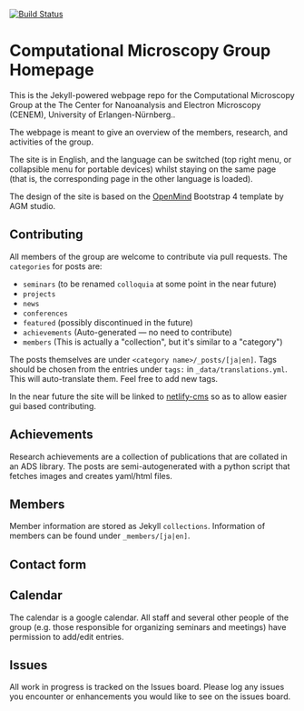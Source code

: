 [![Build Status](https://travis-ci.org/TheoreticalAstrophysicsGroup/TheoreticalAstrophysicsGroup.github.io.svg?branch=source)](https://travis-ci.org/TheoreticalAstrophysicsGroup/TheoreticalAstrophysicsGroup.github.io)

# Computational Microscopy Group Homepage

This is the Jekyll-powered webpage repo for the Computational Microscopy Group at the The Center for Nanoanalysis and Electron Microscopy (CENEM), University of Erlangen-Nürnberg..

The webpage is meant to give an overview of the members, research, and activities of the group.

The site is in English, and the language can be switched (top right menu, or collapsible menu for portable devices) whilst staying on the same page (that is, the corresponding page in the other language is loaded).

The design of the site is based on the [OpenMind](https://wrapbootstrap.com/theme/open-mind-customizable-template-WB0410L74) Bootstrap 4 template by AGM studio.

## Contributing

All members of the group are welcome to contribute via pull requests. The `categories` for posts are:

* `seminars`  (to be renamed `colloquia` at some point in the near future)
* `projects`
* `news`
* `conferences`
* `featured`  (possibly discontinued in the future)
* `achievements` (Auto-generated ― no need to contribute)
* `members`  (This is actually a "collection", but it's similar to a "category")

The posts themselves are under `<category name>/_posts/[ja|en]`. Tags should be chosen from the entries under `tags:` in `_data/translations.yml`. This will auto-translate them. Feel free to add new tags.

In the near future the site will be linked to [netlify-cms](https://www.netlifycms.org/) so as to allow easier gui based contributing.

## Achievements

Research achievements are a collection of publications that are collated in an ADS library. The posts are semi-autogenerated with a python script that fetches images and creates yaml/html files.

## Members

Member information are stored as Jekyll `collections`. Information of members can be found under `_members/[ja|en]`.

## Contact form



## Calendar

The calendar is a google calendar. All staff and several other people of the group (e.g. those responsible for organizing seminars and meetings) have permission to add/edit entries.

## Issues

All work in progress is tracked on the Issues board. Please log any issues you encounter or enhancements you would like to see on the issues board.
